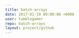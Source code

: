 ```yaml
---
title: batch-arrays
date: 2017-01-19 00:00:00 +0000
user: tumblegamer
repo: batch-arrays
layout: project/github
---
```


